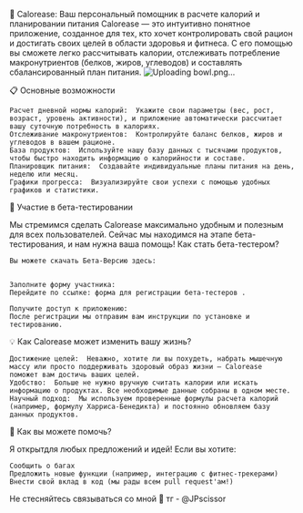 🍎 Calorease: Ваш персональный помощник в расчете калорий и планировании питания 
    Calorease  — это интуитивно понятное приложение, созданное для тех, кто хочет контролировать свой рацион и достигать своих целей в области здоровья и фитнеса. С его помощью вы сможете легко рассчитывать калории, отслеживать потребление макронутриентов (белков, жиров, углеводов) и составлять сбалансированный план питания. ![Uploading bowl.png…]()

     

📋 Основные возможности 

    Расчет дневной нормы калорий:  Укажите свои параметры (вес, рост, возраст, уровень активности), и приложение автоматически рассчитает вашу суточную потребность в калориях.
    Отслеживание макронутриентов:  Контролируйте баланс белков, жиров и углеводов в вашем рационе.
    База продуктов:  Используйте нашу базу данных с тысячами продуктов, чтобы быстро находить информацию о калорийности и составе.
    Планировщик питания:  Создавайте индивидуальные планы питания на день, неделю или месяц.
    Графики прогресса:  Визуализируйте свои успехи с помощью удобных графиков и статистики.
     
🚀 Участие в бета-тестировании 

Мы стремимся сделать Calorease  максимально удобным и полезным для всех пользователей. Сейчас мы находимся на этапе бета-тестирования, и нам нужна ваша помощь! 
Как стать бета-тестером? 

    Вы можете скачать Бета-Версию здесь:
         

    Заполните форму участника: 
    Перейдите по ссылке: форма для регистрации бета-тестеров . 

    Получите доступ к приложению: 
    После регистрации мы отправим вам инструкции по установке и тестированию. 
     

💡 Как Calorease может изменить вашу жизнь? 

    Достижение целей:  Неважно, хотите ли вы похудеть, набрать мышечную массу или просто поддерживать здоровый образ жизни — Calorease  поможет вам достичь ваших целей.
    Удобство:  Больше не нужно вручную считать калории или искать информацию о продуктах. Все необходимые данные собраны в одном месте.
    Научный подход:  Мы используем проверенные формулы расчета калорий (например, формулу Харриса-Бенедикта) и постоянно обновляем базу данных продуктов.
     

🤝 Как вы можете помочь? 

Я открытдля любых предложений и идей! Если вы хотите: 

    Сообщить о багах
    Предложить новые функции (например, интеграцию с фитнес-трекерами)
    Внести свой вклад в код (мы рады всем pull request'ам!)
     

Не стесняйтесь связываться со мной
📜 тг - @JPscissor


